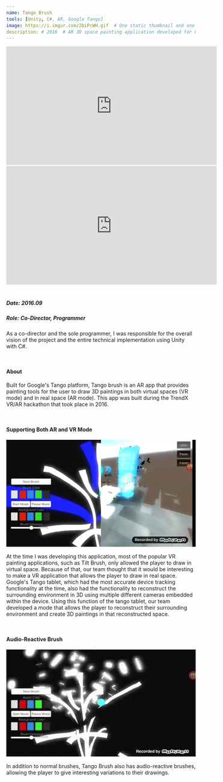 ```yaml
---
name: Tango Brush
tools: [Unity, C#, AR, Google Tango]
image: https://i.imgur.com/2biPcWH.gif  # One static thumbnail and one animated thumbnail locally.
description: # 2016  # AR 3D space painting application developed for Google's Tango platform.
---
```


<!-- Tech Demo (e.g. Video & Images) -->
<div class="video">
    <iframe width="560" height="315" src="https://www.youtube.com/embed/oUEHRNd2Uew" frameborder="0" allow="accelerometer; autoplay; encrypted-media; gyroscope; picture-in-picture" allowfullscreen></iframe>
</div>

<div class="video">
    <iframe width="560" height="315" src="https://www.youtube.com/embed/Tfvb4kDMVFo" title="YouTube video player" frameborder="0" allow="accelerometer; autoplay; clipboard-write; encrypted-media; gyroscope; picture-in-picture" allowfullscreen></iframe>
</div>

<br>

<!-- Detailed Role & Date -->
##### Date: 2016.09
##### Role: Co-Director, Programmer

As a co-director and the sole programmer, I was responsible for the overall vision of the project and the entire technical implementation using Unity with C#.

<br>

<!-- Abstract / About -->
#### About

Built for Google's Tango platform, Tango brush is an AR app that provides painting tools for the user to draw 3D paintings in both virtual spaces (VR mode) and in real space (AR mode). This app was built during the TrendX VR/AR hackathon that took place in 2016.

<br>

<!-- Technical Features & Challenges & Highlights -->
#### Supporting Both AR and VR Mode

<center> <img src="/assets/img/projects/reg/mode-split.png"/> </center>

At the time I was developing this application, most of the popular VR painting applications, such as Tilt Brush, only allowed the player to draw in virtual space. Because of that, our team thought that it would be interesting to make a VR application that allows the player to draw in real space. Google's Tango tablet, which had the most accurate device tracking functionality at the time, also had the functionality to reconstruct the surrounding environment in 3D using multiple different cameras embedded within the device. Using this function of the tango tablet, our team developed a mode that allows the player to reconstruct their surrounding environment and create 3D paintings in that reconstructed space.

<br>

#### Audio-Reactive Brush

<center> <img src="/assets/img/projects/thumbnails/tango-brush-animated-tn.gif"/> </center>

In addition to normal brushes, Tango Brush also has audio-reactive brushes, allowing the player to give interesting variations to their drawings.

<!-- Miscellaneous (e.g. Awards & Links) -->
